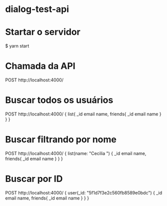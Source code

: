 # dialog-test-api

# Startar o servidor
$ yarn start

# Chamada da API
POST http://localhost:4000/

# Buscar todos os usuários
POST http://localhost:4000/
{
	list{
    _id
    email
  	name, 
    friends{
      _id
      email
      name
    }
  }
}

# Buscar filtrando por nome
POST http://localhost:4000/
{
	list(name: "Cecilia ") {
    _id
    email
  	name, 
    friends{
      _id
      email
      name
    }
  }
}

# Buscar por ID
POST http://localhost:4000/
{
	user(_id: "5f1d7f3e2c560fb8589e0bdc") {
    _id
    email
  	name, 
    friends{
      _id
      email
      name
    }
  }
}
